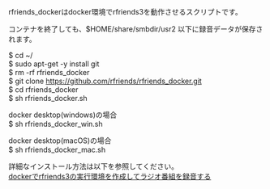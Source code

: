 rfriends_dockerはdocker環境でrfriends3を動作させるスクリプトです。  
  
コンテナを終了しても、$HOME/share/smbdir/usr2 以下に録音データが保存されます。     
  
$ cd ~/  
$ sudo apt-get -y install git  
$ rm -rf rfriends_docker  
$ git clone https://github.com/rfriends/rfriends_docker.git  
$ cd rfriends_docker   
$ sh rfriends_docker.sh  
  
docker desktop(windows)の場合  
$ sh rfriends_docker_win.sh  
  
docker desktop(macOS)の場合  
$ sh rfriends_docker_mac.sh  
  
詳細なインストール方法は以下を参照してください。  
[dockerでrfriends3の実行環境を作成してラジオ番組を録音する](https://github.com/rfriends/rfriends_docker/wiki)   

